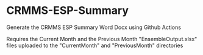 # CRMMS-ESP-Summary
Generate the CRMMS ESP Summary Word Docx using Github Actions

Requires the Current Month and the Previous Month "EnsembleOutput.xlsx" files uploaded to the "CurrentMonth" and "PreviousMonth" directories
